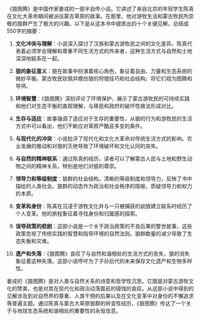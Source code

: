 《狼图腾》是中国作家姜戎的一部半自传小说。它讲述了来自北京的年轻学生陈真在文化大革命期间被派往蒙古草原的故事。在那里，他对游牧生活和蒙古牧民所崇敬的狼群产生了极大的兴趣。以下是从这本书中提炼出的十个关键见解，总结成550字的摘要：

1. **文化冲突与理解**：小说深入探讨了汉族和蒙古游牧民之间的文化差异。陈真代表着必须学会理解和尊重不同生活方式的外来者，这种生活方式与自然和土地深深地联系在一起。

2. **狼的象征意义**：狼在故事中扮演着核心角色，象征着自由、力量和生态系统的微妙平衡。蒙古牧民钦佩并模仿狼的狩猎技巧和社会结构，将它们视为图腾和导师。

3. **环境智慧**：《狼图腾》深刻评论了环境保护，展示了蒙古游牧民的可持续实践和他们对生态平衡的直观理解，与移民和政府的破坏性做法形成对比。

4. **生存与适应**：故事强调了适应对于生存的重要性，从狼的行为和游牧民的生活方式中可以看出，他们不断应对草原严酷且多变的条件。

5. **与现代化的冲突**：小说批评了现代化和文化大革命对传统生活方式的影响。农业发展的推动和对狼的灭绝导致了环境破坏和文化认同的丧失。

6. **与自然的精神联系**：通过陈真的经历，读者可以了解蒙古人民与土地和野生动物之间的精神关系，特别是他们对狼的尊崇。

7. **领导力和等级制度**：狼群的社会结构，清晰的等级制度和领导力，反映了书中描绘的人类社会。狼群的动态作为政治和社会秩序的隐喻，质疑领导力和权力的本质。

8. **变革和身份**：陈真在沉浸于游牧文化并与一只被捕获的幼狼建立联系时经历了个人变革。他的旅程象征着寻找身份和归属感的探索。

9. **误导政策的悲剧**：这部小说是一个关于政治政策的不良后果的警世故事，这些政策忽视了传统实践的智慧和指导环境的自然法则。狼群数量的减少导致了生态失衡和灾难。

10. **遗产和失落**：《狼图腾》哀叹了与自然和谐相处的生活方式的丧失，狼的消失象征着这种失落。这部小说呼吁为了子孙后代的未来保存文化遗产和生物多样性。

姜戎的《狼图腾》是对人类与自然关系的诗意和哲学性沉思。它既是对蒙古游牧文化的赞美，也是对其在现代化和政治动荡面前的侵蚀的哀叹。从这部小说中得到的见解涉及到对自然界的尊重、人类干预的后果以及在文化变革中对身份的不懈追求等普遍主题。通过陈真与蒙古大草原狼群的转变性经历，《狼图腾》传达了一个关于与地球生态系统和谐相处的重要性的永恒信息。